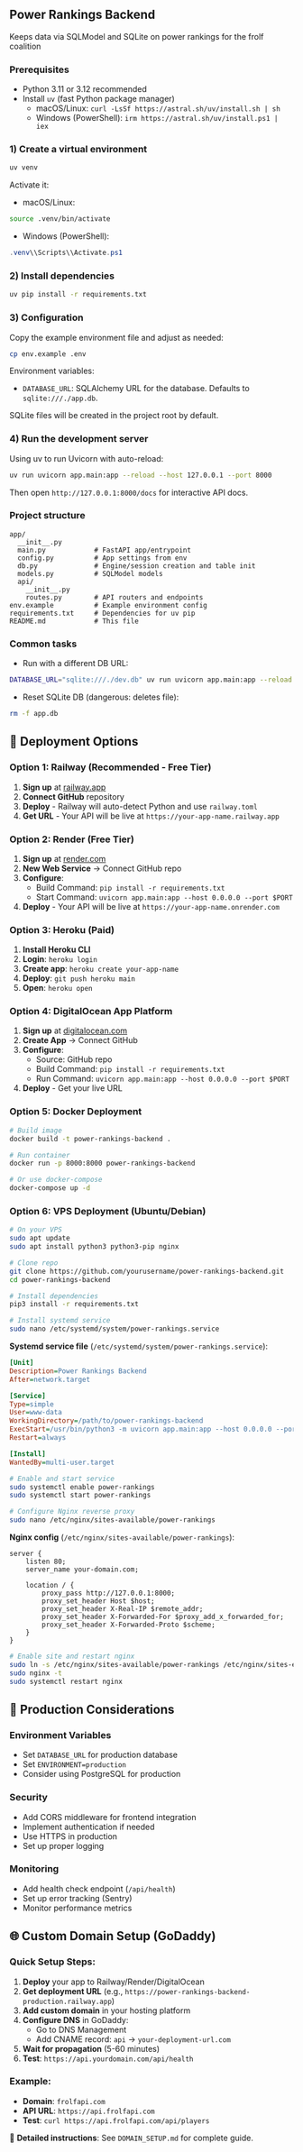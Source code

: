## Power Rankings Backend

Keeps data via SQLModel and SQLite on power rankings for the frolf coalition

### Prerequisites
- Python 3.11 or 3.12 recommended
- Install `uv` (fast Python package manager)
  - macOS/Linux: `curl -LsSf https://astral.sh/uv/install.sh | sh`
  - Windows (PowerShell): `irm https://astral.sh/uv/install.ps1 | iex`

### 1) Create a virtual environment
```bash
uv venv
```

Activate it:
- macOS/Linux:
```bash
source .venv/bin/activate
```
- Windows (PowerShell):
```powershell
.venv\\Scripts\\Activate.ps1
```

### 2) Install dependencies
```bash
uv pip install -r requirements.txt
```

### 3) Configuration
Copy the example environment file and adjust as needed:
```bash
cp env.example .env
```

Environment variables:
- `DATABASE_URL`: SQLAlchemy URL for the database. Defaults to `sqlite:///./app.db`.

SQLite files will be created in the project root by default.

### 4) Run the development server
Using uv to run Uvicorn with auto-reload:
```bash
uv run uvicorn app.main:app --reload --host 127.0.0.1 --port 8000
```

Then open `http://127.0.0.1:8000/docs` for interactive API docs.

### Project structure
```text
app/
  __init__.py
  main.py            # FastAPI app/entrypoint
  config.py          # App settings from env
  db.py              # Engine/session creation and table init
  models.py          # SQLModel models
  api/
    __init__.py
    routes.py        # API routers and endpoints
env.example          # Example environment config
requirements.txt     # Dependencies for uv pip
README.md            # This file
```

### Common tasks
- Run with a different DB URL:
```bash
DATABASE_URL="sqlite:///./dev.db" uv run uvicorn app.main:app --reload
```

- Reset SQLite DB (dangerous: deletes file):
```bash
rm -f app.db
```

## 🚀 Deployment Options

### Option 1: Railway (Recommended - Free Tier)
1. **Sign up** at [railway.app](https://railway.app)
2. **Connect GitHub** repository
3. **Deploy** - Railway will auto-detect Python and use `railway.toml`
4. **Get URL** - Your API will be live at `https://your-app-name.railway.app`

### Option 2: Render (Free Tier)
1. **Sign up** at [render.com](https://render.com)
2. **New Web Service** → Connect GitHub repo
3. **Configure**:
   - Build Command: `pip install -r requirements.txt`
   - Start Command: `uvicorn app.main:app --host 0.0.0.0 --port $PORT`
4. **Deploy** - Your API will be live at `https://your-app-name.onrender.com`

### Option 3: Heroku (Paid)
1. **Install Heroku CLI**
2. **Login**: `heroku login`
3. **Create app**: `heroku create your-app-name`
4. **Deploy**: `git push heroku main`
5. **Open**: `heroku open`

### Option 4: DigitalOcean App Platform
1. **Sign up** at [digitalocean.com](https://digitalocean.com)
2. **Create App** → Connect GitHub
3. **Configure**:
   - Source: GitHub repo
   - Build Command: `pip install -r requirements.txt`
   - Run Command: `uvicorn app.main:app --host 0.0.0.0 --port $PORT`
4. **Deploy** - Get your live URL

### Option 5: Docker Deployment
```bash
# Build image
docker build -t power-rankings-backend .

# Run container
docker run -p 8000:8000 power-rankings-backend

# Or use docker-compose
docker-compose up -d
```

### Option 6: VPS Deployment (Ubuntu/Debian)
```bash
# On your VPS
sudo apt update
sudo apt install python3 python3-pip nginx

# Clone repo
git clone https://github.com/yourusername/power-rankings-backend.git
cd power-rankings-backend

# Install dependencies
pip3 install -r requirements.txt

# Install systemd service
sudo nano /etc/systemd/system/power-rankings.service
```

**Systemd service file** (`/etc/systemd/system/power-rankings.service`):
```ini
[Unit]
Description=Power Rankings Backend
After=network.target

[Service]
Type=simple
User=www-data
WorkingDirectory=/path/to/power-rankings-backend
ExecStart=/usr/bin/python3 -m uvicorn app.main:app --host 0.0.0.0 --port 8000
Restart=always

[Install]
WantedBy=multi-user.target
```

```bash
# Enable and start service
sudo systemctl enable power-rankings
sudo systemctl start power-rankings

# Configure Nginx reverse proxy
sudo nano /etc/nginx/sites-available/power-rankings
```

**Nginx config** (`/etc/nginx/sites-available/power-rankings`):
```nginx
server {
    listen 80;
    server_name your-domain.com;

    location / {
        proxy_pass http://127.0.0.1:8000;
        proxy_set_header Host $host;
        proxy_set_header X-Real-IP $remote_addr;
        proxy_set_header X-Forwarded-For $proxy_add_x_forwarded_for;
        proxy_set_header X-Forwarded-Proto $scheme;
    }
}
```

```bash
# Enable site and restart nginx
sudo ln -s /etc/nginx/sites-available/power-rankings /etc/nginx/sites-enabled/
sudo nginx -t
sudo systemctl restart nginx
```

## 🔧 Production Considerations

### Environment Variables
- Set `DATABASE_URL` for production database
- Set `ENVIRONMENT=production`
- Consider using PostgreSQL for production

### Security
- Add CORS middleware for frontend integration
- Implement authentication if needed
- Use HTTPS in production
- Set up proper logging

### Monitoring
- Add health check endpoint (`/api/health`)
- Set up error tracking (Sentry)
- Monitor performance metrics

## 🌐 Custom Domain Setup (GoDaddy)

### Quick Setup Steps:
1. **Deploy** your app to Railway/Render/DigitalOcean
2. **Get deployment URL** (e.g., `https://power-rankings-backend-production.railway.app`)
3. **Add custom domain** in your hosting platform
4. **Configure DNS** in GoDaddy:
   - Go to DNS Management
   - Add CNAME record: `api` → `your-deployment-url.com`
5. **Wait for propagation** (5-60 minutes)
6. **Test**: `https://api.yourdomain.com/api/health`

### Example:
- **Domain**: `frolfapi.com`
- **API URL**: `https://api.frolfapi.com`
- **Test**: `curl https://api.frolfapi.com/api/players`

📖 **Detailed instructions**: See `DOMAIN_SETUP.md` for complete guide.